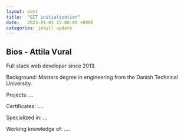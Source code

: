 ```yaml
---
layout: post
title:  "GIT initialization"
date:   2023-01-01 15:00:00 +0000
categories: jekyll update
---
```

## Bios - Attila Vural

Full stack web developer since 2013.

Background: Masters degree in engineering from the Danish Technical University.

Projects: ...

Certificates: ....

Specialized in: ...

Working knowledge of: ....
